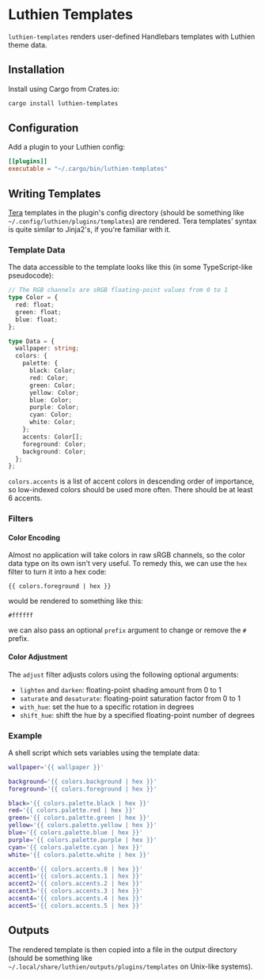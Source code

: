 # Luthien Templates

`luthien-templates` renders user-defined Handlebars templates with Luthien theme data.

## Installation

Install using Cargo from Crates.io:

```bash
cargo install luthien-templates
```

## Configuration

Add a plugin to your Luthien config:

```toml
[[plugins]]
executable = "~/.cargo/bin/luthien-templates"
```

## Writing Templates

[Tera](https://tera.netlify.app/) templates in the plugin's config directory (should be something like `~/.config/luthien/plugins/templates`) are rendered. Tera templates' syntax is quite similar to Jinja2's, if you're familiar with it.

### Template Data

The data accessible to the template looks like this (in some TypeScript-like pseudocode):

```typescript
// The RGB channels are sRGB floating-point values from 0 to 1
type Color = {
  red: float;
  green: float;
  blue: float;
};

type Data = {
  wallpaper: string;
  colors: {
    palette: {
      black: Color;
      red: Color;
      green: Color;
      yellow: Color;
      blue: Color;
      purple: Color;
      cyan: Color;
      white: Color;
    };
    accents: Color[];
    foreground: Color;
    background: Color;
  };
};
```

`colors.accents` is a list of accent colors in descending order of importance, so low-indexed colors should be used more often. There should be at least 6 accents.

### Filters

#### Color Encoding

Almost no application will take colors in raw sRGB channels, so the color data type on its own isn't very useful. To remedy this, we can use the `hex` filter to turn it into a hex code:

```
{{ colors.foreground | hex }}
```

would be rendered to something like this:

```
#ffffff
```

we can also pass an optional `prefix` argument to change or remove the `#` prefix.

#### Color Adjustment

The `adjust` filter adjusts colors using the following optional arguments:

- `lighten` and `darken`: floating-point shading amount from 0 to 1
- `saturate` and `desaturate`: floating-point saturation factor from 0 to 1
- `with_hue`: set the hue to a specific rotation in degrees
- `shift_hue`: shift the hue by a specified floating-point number of degrees

### Example

A shell script which sets variables using the template data:

```bash
wallpaper='{{ wallpaper }}'

background='{{ colors.background | hex }}'
foreground='{{ colors.foreground | hex }}'

black='{{ colors.palette.black | hex }}'
red='{{ colors.palette.red | hex }}'
green='{{ colors.palette.green | hex }}'
yellow='{{ colors.palette.yellow | hex }}'
blue='{{ colors.palette.blue | hex }}'
purple='{{ colors.palette.purple | hex }}'
cyan='{{ colors.palette.cyan | hex }}'
white='{{ colors.palette.white | hex }}'

accent0='{{ colors.accents.0 | hex }}'
accent1='{{ colors.accents.1 | hex }}'
accent2='{{ colors.accents.2 | hex }}'
accent3='{{ colors.accents.3 | hex }}'
accent4='{{ colors.accents.4 | hex }}'
accent5='{{ colors.accents.5 | hex }}'
```

## Outputs

The rendered template is then copied into a file in the output directory (should be something like `~/.local/share/luthien/outputs/plugins/templates` on Unix-like systems).
